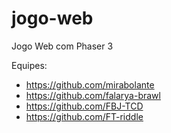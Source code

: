 # jogo-web
Jogo Web com Phaser 3

Equipes:

- https://github.com/mirabolante
- https://github.com/falarya-brawl
- https://github.com/FBJ-TCD
- https://github.com/FT-riddle
